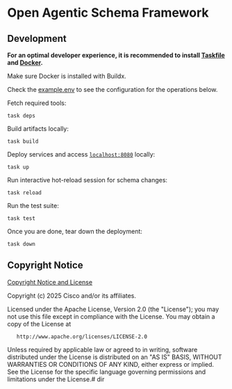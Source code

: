 
# Open Agentic Schema Framework

## Development

**For an optimal developer experience, it is recommended to install [Taskfile](https://taskfile.dev/installation/) and [Docker](https://docs.docker.com/get-started/get-docker/).**

Make sure Docker is installed with Buildx.

Check the [example.env](example.env) to see the configuration for the operations below.

Fetch required tools:

```shell
task deps
```

Build artifacts locally:

```shell
task build
```

Deploy services and access [`localhost:8080`](http://localhost:8080) locally:

```shell
task up
```

Run interactive hot-reload session for schema changes:

```shell
task reload
```

Run the test suite:

```shell
task test
```

Once you are done, tear down the deployment:

```shell
task down
```

## Copyright Notice

[Copyright Notice and License](./LICENSE.md)

Copyright (c) 2025 Cisco and/or its affiliates.

Licensed under the Apache License, Version 2.0 (the "License");
you may not use this file except in compliance with the License.
You may obtain a copy of the License at

       http://www.apache.org/licenses/LICENSE-2.0

Unless required by applicable law or agreed to in writing, software
distributed under the License is distributed on an "AS IS" BASIS,
WITHOUT WARRANTIES OR CONDITIONS OF ANY KIND, either express or implied.
See the License for the specific language governing permissions and
limitations under the License.# dir
